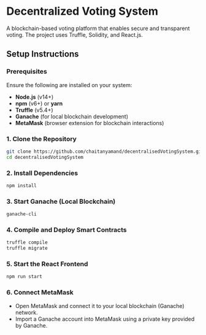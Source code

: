 # Decentralized Voting System

A blockchain-based voting platform that enables secure and transparent voting. The project uses Truffle, Solidity, and React.js.

## Setup Instructions

### Prerequisites

Ensure the following are installed on your system:

- **Node.js** (v14+)
- **npm** (v6+) or **yarn**
- **Truffle** (v5.4+)
- **Ganache** (for local blockchain development)
- **MetaMask** (browser extension for blockchain interactions)

### 1. Clone the Repository

```bash
git clone https://github.com/chaitanyamand/decentralisedVotingSystem.git
cd decentralisedVotingSystem
```

### 2. Install Dependencies

```bash
npm install
```

### 3. Start Ganache (Local Blockchain)

```bash
ganache-cli
```

### 4. Compile and Deploy Smart Contracts

```bash
truffle compile
truffle migrate
```

### 5. Start the React Frontend

```bash
npm run start
```

### 6. Connect MetaMask

- Open MetaMask and connect it to your local blockchain (Ganache) network.
- Import a Ganache account into MetaMask using a private key provided by Ganache.
